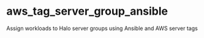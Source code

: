# aws_tag_server_group_ansible
Assign workloads to Halo server groups using Ansible and AWS server tags
